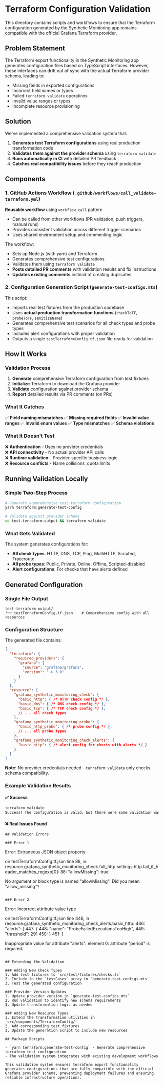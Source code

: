 # Terraform Configuration Validation

This directory contains scripts and workflows to ensure that the Terraform configuration generated by the Synthetic Monitoring app remains compatible with the official Grafana Terraform provider.

## Problem Statement

The Terraform export functionality in the Synthetic Monitoring app generates configuration files based on TypeScript interfaces. However, these interfaces can drift out of sync with the actual Terraform provider schema, leading to:

- Missing fields in exported configurations
- Incorrect field names or types
- Failed `terraform validate` operations
- Invalid value ranges or types
- Incomplete resource provisioning

## Solution

We've implemented a comprehensive validation system that:

1. **Generates test Terraform configurations** using real production transformation code
2. **Validates them against the provider schema** using `terraform validate`
3. **Runs automatically in CI** with detailed PR feedback
4. **Catches real compatibility issues** before they reach production

## Components

### 1. GitHub Actions Workflow (`.github/workflows/call_validate-terraform.yml`)

**Reusable workflow** using `workflow_call` pattern
- Can be called from other workflows (PR validation, push triggers, manual runs)
- Provides consistent validation across different trigger scenarios
- Uses shared environment setup and commenting logic

The workflow:
- Sets up Node.js (with yarn) and Terraform
- Generates comprehensive test configurations
- Validates them using `terraform validate`
- **Posts detailed PR comments** with validation results and fix instructions
- **Updates existing comments** instead of creating duplicates

### 2. Configuration Generation Script (`generate-test-configs.mts`)

This script:
- Imports real test fixtures from the production codebase
- Uses **actual production transformation functions** (`checkToTF`, `probeToTF`, `sanitizeName`)
- Generates comprehensive test scenarios for all check types and probe types
- Includes alert configurations with proper validation
- Outputs a single `testTerraformConfig.tf.json` file ready for validation

## How It Works

### Validation Process

1. **Generate** comprehensive Terraform configuration from test fixtures
2. **Initialize** Terraform to download the Grafana provider
3. **Validate** configuration against provider schema
4. **Report** detailed results via PR comments (on PRs)

### What It Catches

✅ **Field naming mismatches** 
✅ **Missing required fields** 
✅ **Invalid value ranges** 
✅ **Invalid enum values**
✅ **Type mismatches**
✅ **Schema violations**

### What It Doesn't Test

❌ **Authentication** - Uses no provider credentials  
❌ **API connectivity** - No actual provider API calls  
❌ **Runtime validation** - Provider-specific business logic  
❌ **Resource conflicts** - Name collisions, quota limits  

## Running Validation Locally

### Simple Two-Step Process
```bash
# Generate comprehensive test terraform configuration
yarn terraform:generate-test-config

# Validate against provider schema
cd test-terraform-output && terraform validate
```

### What Gets Validated
The system generates configurations for:
- **All check types**: HTTP, DNS, TCP, Ping, MultiHTTP, Scripted, Traceroute
- **All probe types**: Public, Private, Online, Offline, Scripted-disabled
- **Alert configurations**: For checks that have alerts defined

## Generated Configuration

### Single File Output
```
test-terraform-output/
└── testTerraformConfig.tf.json    # Comprehensive config with all resources
```

### Configuration Structure

The generated file contains:

```json
{
  "terraform": {
    "required_providers": {
      "grafana": {
        "source": "grafana/grafana",
        "version": "~> 3.0"
      }
    }
  },
  "resource": {
    "grafana_synthetic_monitoring_check": {
      "basic_http": { /* HTTP check config */ },
      "basic_dns": { /* DNS check config */ },
      "basic_tcp": { /* TCP check config */ },
      // ... all check types
    },
    "grafana_synthetic_monitoring_probe": {
      "basic_http_probe": { /* probe config */ },
      // ... all probe types
    },
    "grafana_synthetic_monitoring_check_alerts": {
      "basic_http": { /* alert config for checks with alerts */ }
    }
  }
}
```

**Note:** No provider credentials needed - `terraform validate` only checks schema compatibility.


### Example Validation Results

#### ✅ Success
```bash
terraform validate
Success! The configuration is valid, but there were some validation warnings as shown above.
```

#### ❌ Real Issues Found
```
## Validation Errors

### Error 1
```
Error: Extraneous JSON object property

  on testTerraformConfig.tf.json line 88, in resource.grafana_synthetic_monitoring_check.full_http.settings.http.fail_if_header_matches_regexp[0]:
  88:                 "allowMissing": true

No argument or block type is named "allowMissing". Did you mean "allow_missing"?
```

### Error 2
```
Error: Incorrect attribute value type

  on testTerraformConfig.tf.json line 446, in resource.grafana_synthetic_monitoring_check_alerts.basic_http:
 446:         "alerts": [
 447:           {
 448:             "name": "ProbeFailedExecutionsTooHigh",
 449:             "threshold": 291
 450:           }
 451:         ]

Inappropriate value for attribute "alerts": element 0: attribute "period" is required.
```

## Extending the Validation

### Adding New Check Types
1. Add test fixtures to `src/test/fixtures/checks.ts`
2. Include in the `testCases` array in `generate-test-configs.mts`
3. Test the generated configuration

### Provider Version Updates
1. Update provider version in `generate-test-configs.mts`
2. Run validation to identify new schema requirements
3. Update transformation logic as needed

### Adding New Resource Types
1. Extend the transformation utilities in `src/components/TerraformConfig/`
2. Add corresponding test fixtures
3. Update the generation script to include new resources

## Package Scripts

- `yarn terraform:generate-test-config` - Generate comprehensive terraform test configuration
- The validation system integrates with existing development workflows

This validation system ensures terraform export functionality generates configurations that are fully compatible with the official Grafana provider schema, preventing deployment failures and ensuring reliable infrastructure operations. 